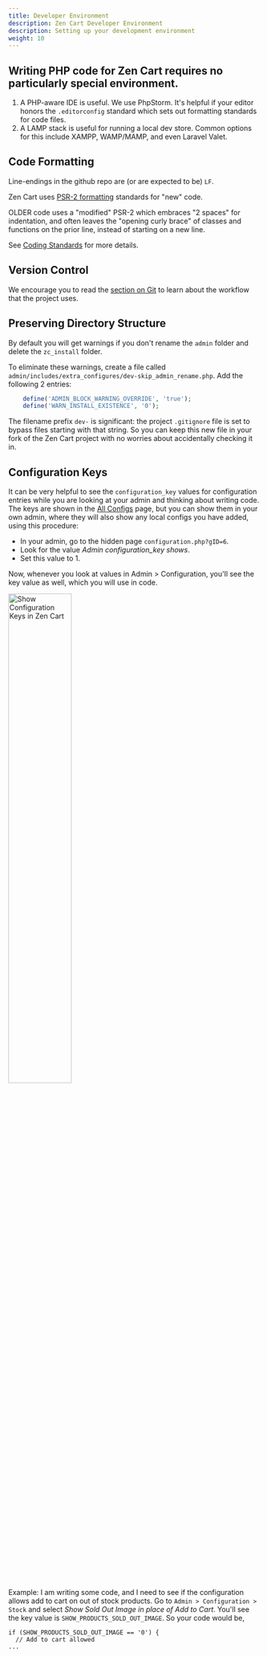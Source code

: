 ```yaml
---
title: Developer Environment
description: Zen Cart Developer Environment
description: Setting up your development environment
weight: 10
---
```


## Writing PHP code for Zen Cart requires no particularly special environment.

1. A PHP-aware IDE is useful. We use PhpStorm. It's helpful if your editor honors the `.editorconfig` standard which sets out formatting standards for code files.
2. A LAMP stack is useful for running a local dev store. Common options for this include XAMPP, WAMP/MAMP, and even Laravel Valet.

## Code Formatting

Line-endings in the github repo are (or are expected to be) `LF`.

Zen Cart uses [PSR-2 formatting](https://www.php-fig.org/psr/psr-2/) standards for "new" code.

OLDER code uses a "modified" PSR-2 which embraces "2 spaces" for indentation, and often leaves the "opening curly brace" of classes and functions on the prior line, instead of starting on a new line.

See [Coding Standards](/dev/contributing/coding_standards) for more details.

## Version Control

We encourage you to read the [section on Git](/dev/contributing/github_workflow/)
to learn about the workflow that the project uses.

## Preserving Directory Structure

By default you will get warnings if you don't rename the `admin` folder and delete the `zc_install` folder. 

To eliminate these warnings, create a file called `admin/includes/extra_configures/dev-skip_admin_rename.php`.  Add the following 2 entries:
```php
    define('ADMIN_BLOCK_WARNING_OVERRIDE', 'true');
    define('WARN_INSTALL_EXISTENCE', '0');
```

The filename prefix `dev-` is significant: the project `.gitignore` file is set to bypass files starting with that string.  So you can keep this new file in your fork of the Zen Cart project with no worries about accidentally checking it in.

## Configuration Keys 
It can be very helpful to see the `configuration_key` values for configuration entries while you are looking at your admin and thinking about writing code. 
The keys are shown in the [All Configs](/user/admin_pages/configuration/all/) page, but you can show them in your own admin, where they will also show any local configs you have added, using this procedure: 

- In your admin, go to the hidden page `configuration.php?gID=6`. 
- Look for the value *Admin configuration_key shows*.  
- Set this value to 1. 

Now, whenever you look at values in Admin > Configuration, you'll see the 
key value as well, which you will use in code. 

<img src="/images/show_keys.png" alt="Show Configuration Keys in Zen Cart" width="50%" />
<br><br>


Example: I am writing some code, and I need to see if the configuration allows add to cart on out of stock products.  Go to `Admin > Configuration > Stock` and select *Show Sold Out Image in place of Add to Cart*.  You'll see the key value is `SHOW_PRODUCTS_SOLD_OUT_IMAGE`.  So your code would be, 

```
if (SHOW_PRODUCTS_SOLD_OUT_IMAGE == '0') { 
  // Add to cart allowed 
...
```

